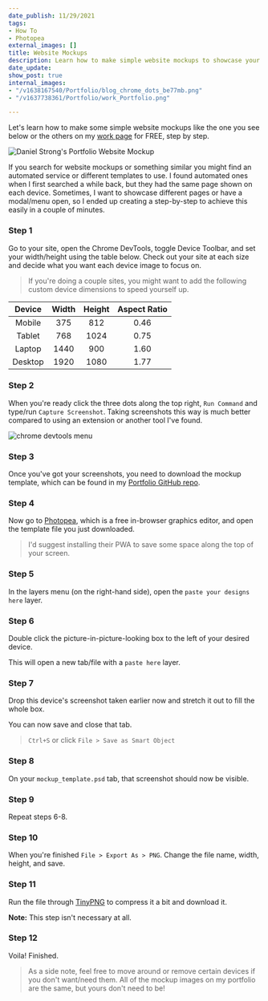 ```yaml
---
date_publish: 11/29/2021
tags:
- How To
- Photopea
external_images: []
title: Website Mockups
description: Learn how to make simple website mockups to showcase your work
date_update: 
show_post: true
internal_images:
- "/v1638167540/Portfolio/blog_chrome_dots_be77mb.png"
- "/v1637738361/Portfolio/work_Portfolio.png"

---
```

Let's learn how to make some simple website mockups like the one you see below or the others on my [work page](/work "Daniel Strong's Work") for FREE, step by step.

![Daniel Strong's Portfolio Website Mockup](/v1637738361/Portfolio/work_Portfolio.png "My Portfolio Website Mockup")

If you search for website mockups or something similar you might find an automated service or different templates to use. I found automated ones when I first searched a while back, but they had the same page shown on each device. Sometimes, I want to showcase different pages or have a modal/menu open, so I ended up creating a step-by-step to achieve this easily in a couple of minutes.

### Step 1

Go to your site, open the Chrome DevTools, toggle Device Toolbar, and set your width/height using the table below. Check out your site at each size and decide what you want each device image to focus on.

> If you're doing a couple sites, you might want to add the following custom device dimensions to speed yourself up.

| Device | Width | Height | Aspect Ratio |
|:-------:|:-----:|:------:|:------------:|
| Mobile | 375 | 812 | 0.46 |
| Tablet | 768 | 1024 | 0.75 |
| Laptop | 1440 | 900 | 1.60 |
| Desktop | 1920 | 1080 | 1.77 |

### Step 2

When you're ready click the three dots along the top right, `Run Command` and type/run `Capture Screenshot`. Taking screenshots this way is much better compared to using an extension or another tool I've found.

![chrome devtools menu](/v1638167540/Portfolio/blog_chrome_dots_be77mb.png "Chrome Three Dots")

### Step 3

Once you've got your screenshots, you need to download the mockup template, which can be found in my [Portfolio GitHub repo](https://github.com/dastrong/Portfolio/blob/master/mockup_template.psd "Portfolio GitHub repo").

### Step 4

Now go to [Photopea](https://www.photopea.com/ "Photopea"), which is a free in-browser graphics editor, and open the template file you just downloaded. 

> I'd suggest installing their PWA to save some space along the top of your screen.

### Step 5

 In the layers menu (on the right-hand side), open the `paste your designs here` layer.

### Step 6

Double click the picture-in-picture-looking box to the left of your desired device.

This will open a new tab/file with a `paste here` layer.

### Step 7

Drop this device's screenshot taken earlier now and stretch it out to fill the whole box. 

You can now save and close that tab.

>  `Ctrl+S` or click `File > Save as Smart Object`

### Step 8

On your `mockup_template.psd` tab, that screenshot should now be visible.

### Step 9

Repeat steps 6-8.

### Step 10

When you're finished `File > Export As > PNG`. Change the file name, width, height, and save.

### Step 11

Run the file through [TinyPNG](https://www.tinypng.com "TinyPNG") to compress it a bit and download it. 

**Note:** This step isn't necessary at all.

### Step 12

Voila! Finished. 

> As a side note, feel free to move around or remove certain devices if you don't want/need them. All of the mockup images on my portfolio are the same, but yours don't need to be!
